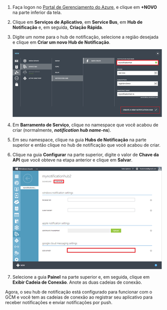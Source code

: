 

1. Faça logon no [Portal de Gerenciamento do Azure](https://manage.windowsazure.com/), e clique em **+NOVO** na parte inferior da tela.

2. Clique em **Serviços de Aplicativo**, em **Service Bus**, em **Hub de Notificação** e, em seguida, **Criação Rápida**.

3. Digite um nome para o hub de notificação, selecione a região desejada e clique em **Criar um novo Hub de Notificação**.

   	![Definir propriedades do hub de notificação](./media/notification-hubs-android-configure-push/notification-hub-create-from-portal2.png)

4. Em **Barramento de Serviço**, clique no namespace que você acabou de criar (normalmente, ***notification hub name*-ns**).

5. Em seu namespace, clique na guia **Hubs de Notificação** na parte superior e então clique no hub de notificação que você acabou de criar.

6. Clique na guia **Configurar** na parte superior, digite o valor de **Chave da API** que você obteve na etapa anterior e clique em **Salvar**.

   	![Definir a chave de API do GCM na guia Configurar](./media/notification-hubs-android-configure-push/notification-hub-configure-android.png)

7. Selecione a guia **Painel** na parte superior e, em seguida, clique em **Exibir Cadeia de Conexão**. Anote as duas cadeias de conexão.

Agora, o seu hub de notificação está configurado para funcionar com o GCM e você tem as cadeias de conexão ao registrar seu aplicativo para receber notificações e enviar notificações por push.

<!---HONumber=July15_HO4-->